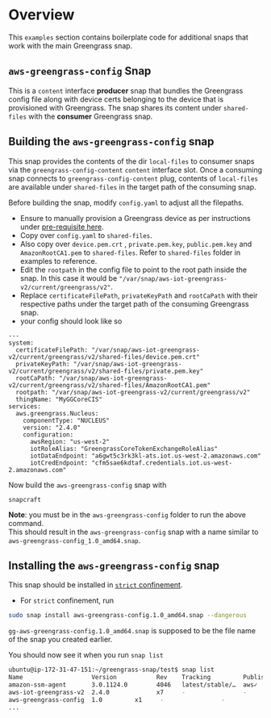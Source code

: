 # Overview 

This `examples` section contains boilerplate code for additional snaps that work with the main Greengrass snap.


## `aws-greengrass-config` Snap

This is a `content` interface **producer** snap that bundles the Greengrass config file along with device certs belonging to the device that is provisioned with Greengrass. 
The snap shares its content under `shared-files` with the **consumer** Greengrass snap. 

## Building the `aws-greengrass-config` snap

This snap provides the contents of the dir `local-files` to consumer snaps via the `greengrass-config-content` `content` interface slot.
Once a consuming snap connects to `greengrass-config-content` plug, contents of `local-files` are available under `shared-files` in the target path of the consuming snap. 

Before building the snap, modify `config.yaml` to adjust all the filepaths.
* Ensure to manually provision a Greengrass device as per instructions under [pre-requisite here](../README.md#pre-requisite---manually-provision-a-greengrass-device). 
* Copy over `config.yaml` to `shared-files`. 
* Also copy over `device.pem.crt` , `private.pem.key`, `public.pem.key` and `AmazonRootCA1.pem`  to `shared-files`. Refer to `shared-files` folder in examples to reference.
* Edit the `rootpath` in the config file to point to the root path inside the snap. In this case it would be `"/var/snap/aws-iot-greengrass-v2/current/greengrass/v2"`.
* Replace `certificateFilePath`, `privateKeyPath` and `rootCaPath` with their respective paths under the target path of the consuming Greengrass snap.
* your config should look like so
```
---
system:
  certificateFilePath: "/var/snap/aws-iot-greengrass-v2/current/greengrass/v2/shared-files/device.pem.crt"
  privateKeyPath: "/var/snap/aws-iot-greengrass-v2/current/greengrass/v2/shared-files/private.pem.key"
  rootCaPath: "/var/snap/aws-iot-greengrass-v2/current/greengrass/v2/shared-files/AmazonRootCA1.pem"
  rootpath: "/var/snap/aws-iot-greengrass-v2/current/greengrass/v2"
  thingName: "MyGGCoreCIS"
services:
  aws.greengrass.Nucleus:
    componentType: "NUCLEUS"
    version: "2.4.0"
    configuration:
      awsRegion: "us-west-2"
      iotRoleAlias: "GreengrassCoreTokenExchangeRoleAlias"
      iotDataEndpoint: "a6gwt5c3rk3kl-ats.iot.us-west-2.amazonaws.com"
      iotCredEndpoint: "cfm5sae6kdtaf.credentials.iot.us-west-2.amazonaws.com"

```

Now build the `aws-greengrass-config` snap with 
```
snapcraft 
```
**Note**: you must be in the `aws-greengrass-config` folder to run the above command.  
This should result in the `aws-greengrass-config` snap with a name similar to `aws-greengrass-config_1.0_amd64.snap`.

## Installing the `aws-greengrass-config` snap

This snap should be installed in 
[`strict` confinement](https://snapcraft.io/docs/snap-confinement).
* For `strict` confinement, run
```sh
sudo snap install aws-greengrass-config.1.0_amd64.snap --dangerous
```

`gg-aws-greengrass-config.1.0_amd64.snap` is supposed to be the file name of the snap you
created earlier.

You should now see it when you run `snap list`
```sh
ubuntu@ip-172-31-47-151:~/greengrass-snap/test$ snap list
Name                   Version           Rev    Tracking         Publisher   Notes
amazon-ssm-agent       3.0.1124.0        4046   latest/stable/…  aws✓        classic
aws-iot-greengrass-v2  2.4.0             x7     -                -           -
aws-greengrass-config  1.0         x1     -                -                 -
...
```

